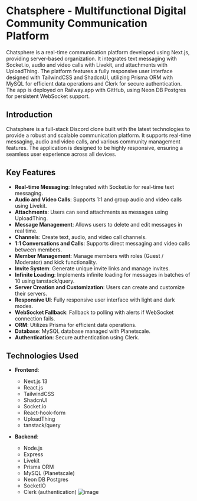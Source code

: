 

# Chatsphere - Multifunctional Digital Community Communication Platform

Chatsphere is a real-time communication platform developed using Next.js, providing server-based organization. It integrates text messaging with Socket.io, audio and video calls with Livekit, and attachments with UploadThing. The platform features a fully responsive user interface designed with TailwindCSS and ShadcnUI, utilizing Prisma ORM with MySQL for efficient data operations and Clerk for secure authentication. The app is deployed on Railway.app with GitHub, using Neon DB Postgres for persistent WebSocket support.

## Introduction

Chatsphere is a full-stack Discord clone built with the latest technologies to provide a robust and scalable communication platform. It supports real-time messaging, audio and video calls, and various community management features. The application is designed to be highly responsive, ensuring a seamless user experience across all devices.

## Key Features

- **Real-time Messaging**: Integrated with Socket.io for real-time text messaging.
- **Audio and Video Calls**: Supports 1:1 and group audio and video calls using Livekit.
- **Attachments**: Users can send attachments as messages using UploadThing.
- **Message Management**: Allows users to delete and edit messages in real time.
- **Channels**: Create text, audio, and video call channels.
- **1:1 Conversations and Calls**: Supports direct messaging and video calls between members.
- **Member Management**: Manage members with roles (Guest / Moderator) and kick functionality.
- **Invite System**: Generate unique invite links and manage invites.
- **Infinite Loading**: Implements infinite loading for messages in batches of 10 using tanstack/query.
- **Server Creation and Customization**: Users can create and customize their servers.
- **Responsive UI**: Fully responsive user interface with light and dark modes.
- **WebSocket Fallback**: Fallback to polling with alerts if WebSocket connection fails.
- **ORM**: Utilizes Prisma for efficient data operations.
- **Database**: MySQL database managed with Planetscale.
- **Authentication**: Secure authentication using Clerk.

## Technologies Used

- **Frontend**:
  - Next.js 13
  - React.js
  - TailwindCSS
  - ShadcnUI
  - Socket.io
  - React-hook-form
  - UploadThing
  - tanstack/query

- **Backend**:
  - Node.js
  - Express
  - Livekit
  - Prisma ORM
  - MySQL (Planetscale)
  - Neon DB Postgres
  - SocketIO
  - Clerk (authentication)
![image](https://github.com/Abhishekpatidar901/chatsphere/assets/46681150/89549a00-9093-4147-a69f-1ec8c75e4f19)
